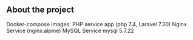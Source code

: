 ## About the project
Docker-compose images: 
PHP service app
(php 7.4, Laravel 7.30)
Nginx Service 
(nginx:alpine)
MySQL Service
mysql 5.7.22
